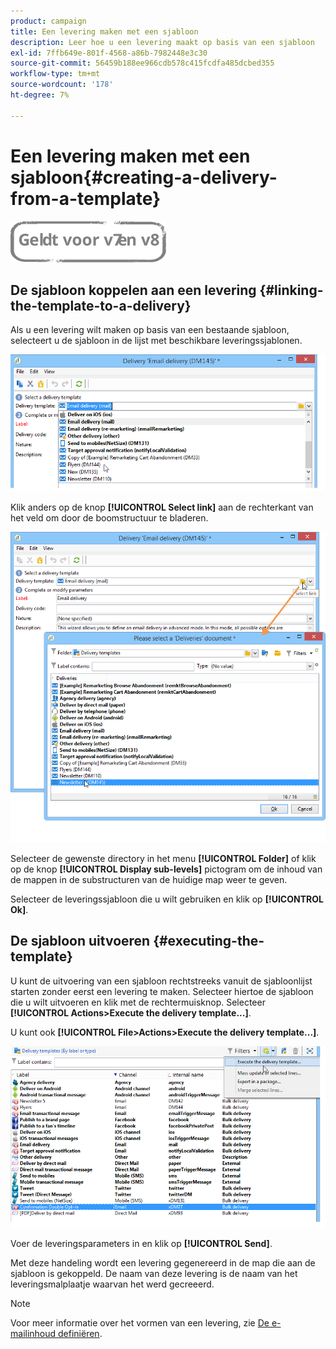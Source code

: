 ```yaml
---
product: campaign
title: Een levering maken met een sjabloon
description: Leer hoe u een levering maakt op basis van een sjabloon
exl-id: 7ffb649e-801f-4568-a86b-7982448e3c30
source-git-commit: 56459b188ee966cdb578c415fcdfa485dcbed355
workflow-type: tm+mt
source-wordcount: '178'
ht-degree: 7%

---
```


# Een levering maken met een sjabloon{#creating-a-delivery-from-a-template}

![](../../assets/common.svg)

## De sjabloon koppelen aan een levering {#linking-the-template-to-a-delivery}

Als u een levering wilt maken op basis van een bestaande sjabloon, selecteert u de sjabloon in de lijst met beschikbare leveringssjablonen.

![](assets/s_ncs_user_wizard_select_template.png)

Klik anders op de knop **[!UICONTROL Select link]** aan de rechterkant van het veld om door de boomstructuur te bladeren.

![](assets/s_ncs_user_wizard_choose_link.png)

Selecteer de gewenste directory in het menu **[!UICONTROL Folder]** of klik op de knop **[!UICONTROL Display sub-levels]** pictogram om de inhoud van de mappen in de substructuren van de huidige map weer te geven.

Selecteer de leveringssjabloon die u wilt gebruiken en klik op **[!UICONTROL Ok]**.

## De sjabloon uitvoeren {#executing-the-template}

U kunt de uitvoering van een sjabloon rechtstreeks vanuit de sjabloonlijst starten zonder eerst een levering te maken. Selecteer hiertoe de sjabloon die u wilt uitvoeren en klik met de rechtermuisknop. Selecteer **[!UICONTROL Actions>Execute the delivery template...]**.

U kunt ook **[!UICONTROL File>Actions>Execute the delivery template...]**.

![](assets/s_ncs_user_template_execute_menu.png)

Voer de leveringsparameters in en klik op **[!UICONTROL Send]**.

Met deze handeling wordt een levering gegenereerd in de map die aan de sjabloon is gekoppeld. De naam van deze levering is de naam van het leveringsmalplaatje waarvan het werd gecreeerd.

>[!NOTE]
>
>Voor meer informatie over het vormen van een levering, zie [De e-mailinhoud definiëren](defining-the-email-content.md).
